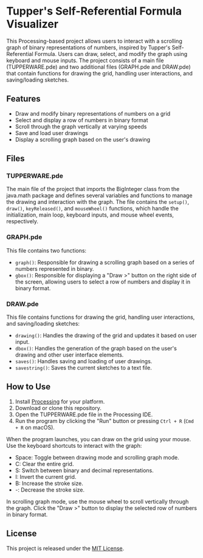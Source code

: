 # Tupper's Self-Referential Formula Visualizer

This Processing-based project allows users to interact with a scrolling graph of binary representations of numbers, inspired by Tupper's Self-Referential Formula. Users can draw, select, and modify the graph using keyboard and mouse inputs. The project consists of a main file (TUPPERWARE.pde) and two additional files (GRAPH.pde and DRAW.pde) that contain functions for drawing the grid, handling user interactions, and saving/loading sketches.

## Features

- Draw and modify binary representations of numbers on a grid
- Select and display a row of numbers in binary format
- Scroll through the graph vertically at varying speeds
- Save and load user drawings
- Display a scrolling graph based on the user's drawing

## Files

### TUPPERWARE.pde

The main file of the project that imports the BigInteger class from the java.math package and defines several variables and functions to manage the drawing and interaction with the graph. The file contains the `setup()`, `draw()`, `keyReleased()`, and `mouseWheel()` functions, which handle the initialization, main loop, keyboard inputs, and mouse wheel events, respectively.

### GRAPH.pde

This file contains two functions:

- `graph()`: Responsible for drawing a scrolling graph based on a series of numbers represented in binary.
- `gbox()`: Responsible for displaying a "Draw >" button on the right side of the screen, allowing users to select a row of numbers and display it in binary format.

### DRAW.pde

This file contains functions for drawing the grid, handling user interactions, and saving/loading sketches:

- `drawing()`: Handles the drawing of the grid and updates it based on user input.
- `dbox()`: Handles the generation of the graph based on the user's drawing and other user interface elements.
- `saves()`: Handles saving and loading of user drawings.
- `savestring()`: Saves the current sketches to a text file.

## How to Use

1. Install [Processing](https://processing.org/download/) for your platform.
2. Download or clone this repository.
3. Open the TUPPERWARE.pde file in the Processing IDE.
4. Run the program by clicking the "Run" button or pressing `Ctrl + R` (`Cmd + R` on macOS).

When the program launches, you can draw on the grid using your mouse. Use the keyboard shortcuts to interact with the graph:

- Space: Toggle between drawing mode and scrolling graph mode.
- C: Clear the entire grid.
- S: Switch between binary and decimal representations.
- I: Invert the current grid.
- B: Increase the stroke size.
- -: Decrease the stroke size.

In scrolling graph mode, use the mouse wheel to scroll vertically through the graph. Click the "Draw >" button to display the selected row of numbers in binary format.

## License

This project is released under the [MIT License](https://opensource.org/licenses/MIT).
